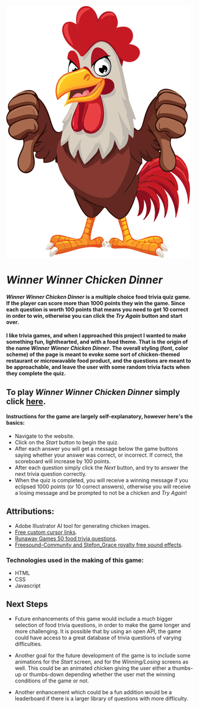 ![A cartoon chicken mascot giving the thumbs up](./assets/ChickenNO.png)

# ***Winner Winner Chicken Dinner*** 

#### ***Winner Winner Chicken Dinner*** is a multiple choice food trivia quiz game.  If the player can score more than 1000 points they win the game. Since each question is worth 100 points that means you need to get 10 correct in order to win, otherwise you can click the *Try Again* button and start over.

#### I like trivia games, and when I approached this project I wanted to make something fun, lighthearted, and with a food theme.  That is the origin of the name ***Winner Winner Chicken Dinner***. The overall styling (font, color scheme) of the page is meant to evoke some sort of chicken-themed restaurant or microwavable food product, and the questions are meant to be approachable, and leave the user with some random trivia facts when they complete the quiz.

## To play ***Winner Winner Chicken Dinner*** simply click [here](https://halsswetz.github.io/Halsey-quiz-game-trivia/).

#### Instructions for the game are largely self-explanatory, however here's the basics:
- Navigate to the website.
- Click on the *Start* button to begin the quiz.
- After each answer you will get a message below the game buttons saying whether your answer was correct, or incorrect. If correct, the scoreboard will increase by 100 points.
- After each question simply click the *Next* button, and try to answer the next trivia question correctly.
- When the quiz is completed, you will receive a winning message if you eclipsed 1000 points (or 10 correct answers), otherwise you will receive a losing message and be prompted to not be a chicken and *Try Again*!


## Attributions:
- Adobe Illustrator AI tool for generating chicken images.
- [Free custom cursor links](https://www.cursor.cc/?action=icon&file_id=168480).
- [Runaway Games 50 food trivia questions](https://www.runaway.games/blog/food-trivia-questions).
- [Freesound-Community and Stefon_Grace royalty free sound effects](https://pixabay.com/).

### Technologies used in the making of this game:
- HTML
- CSS
- Javascript

## Next Steps
- Future enhancements of this game would include a much bigger selection of food trivia questions, in order to make the game longer and more challenging. It is possible that by using an open API, the game could have access to a great database of trivia questions of varying difficulties.

- Another goal for the future development of the game is to include some animations for the *Start* screen, and for the *Winning/Losing* screens as well.  This could be an animated chicken giving the user either a thumbs-up or thumbs-down depending whether the user met the winning conditions of the game or not.

- Another enhancement which could be a fun addition would be a leaderboard if there is a larger library of questions with more difficulty. 
